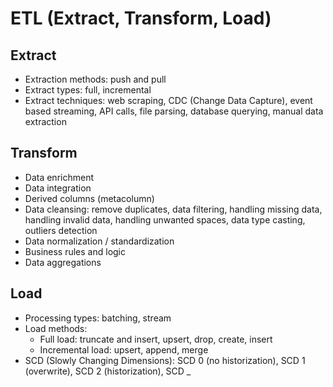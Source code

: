 # ETL (Extract, Transform, Load)

## Extract
- Extraction methods: push and pull
- Extract types: full, incremental
- Extract techniques: web scraping, CDC (Change Data Capture), event based streaming, API calls, file parsing, database querying, manual data extraction

## Transform
- Data enrichment
- Data integration
- Derived columns (metacolumn)
- Data cleansing: remove duplicates, data filtering, handling missing data, handling invalid data, handling unwanted spaces, data type casting, outliers detection
- Data normalization / standardization
- Business rules and logic
- Data aggregations

## Load
- Processing types: batching, stream
- Load methods:
    - Full load: truncate and insert, upsert, drop, create, insert
    - Incremental load: upsert, append, merge
- SCD (Slowly Changing Dimensions): SCD 0 (no historization), SCD 1 (overwrite), SCD 2 (historization), SCD _
